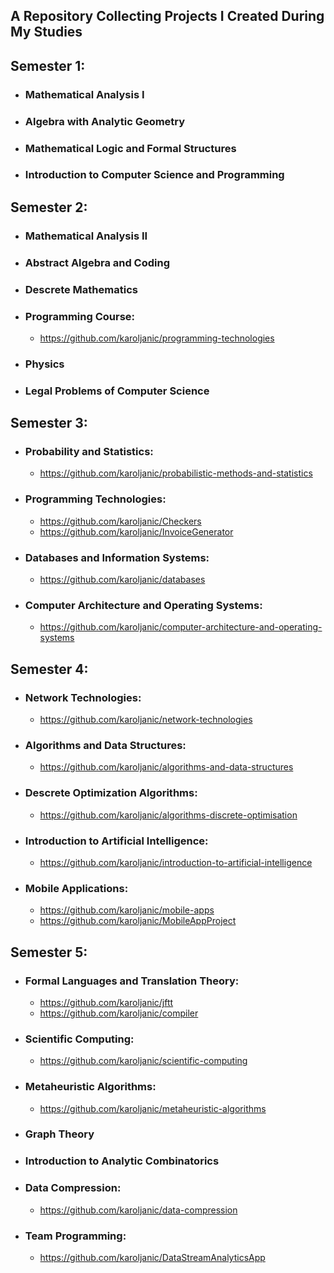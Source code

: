 ## A Repository Collecting Projects I Created During My Studies
## Semester 1:
* ### Mathematical Analysis I
* ### Algebra with Analytic Geometry
* ### Mathematical Logic and Formal Structures
* ### Introduction to Computer Science and Programming

## Semester 2:
* ### Mathematical Analysis II
* ### Abstract Algebra and Coding
* ### Descrete Mathematics
* ### Programming Course:
    * https://github.com/karoljanic/programming-technologies
* ### Physics
* ### Legal Problems of Computer Science

## Semester 3:
* ### Probability and Statistics:
    * https://github.com/karoljanic/probabilistic-methods-and-statistics
* ### Programming Technologies:
    * https://github.com/karoljanic/Checkers
    * https://github.com/karoljanic/InvoiceGenerator
* ### Databases and Information Systems:
    * https://github.com/karoljanic/databases
* ### Computer Architecture and Operating Systems:
    * https://github.com/karoljanic/computer-architecture-and-operating-systems

## Semester 4:
* ### Network Technologies:
    * https://github.com/karoljanic/network-technologies
* ### Algorithms and Data Structures:
    * https://github.com/karoljanic/algorithms-and-data-structures
* ### Descrete Optimization Algorithms:
    * https://github.com/karoljanic/algorithms-discrete-optimisation
* ### Introduction to Artificial Intelligence:
    * https://github.com/karoljanic/introduction-to-artificial-intelligence
* ### Mobile Applications:
    * https://github.com/karoljanic/mobile-apps
    * https://github.com/karoljanic/MobileAppProject

## Semester 5:
* ### Formal Languages and Translation Theory:
    * https://github.com/karoljanic/jftt
    * https://github.com/karoljanic/compiler
* ### Scientific Computing:
    * https://github.com/karoljanic/scientific-computing
* ### Metaheuristic Algorithms:
    * https://github.com/karoljanic/metaheuristic-algorithms
* ### Graph Theory
* ### Introduction to Analytic Combinatorics
* ### Data Compression:
    * https://github.com/karoljanic/data-compression
* ### Team Programming:
    * https://github.com/karoljanic/DataStreamAnalyticsApp
